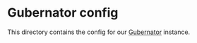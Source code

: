 # Gubernator config

This directory contains the config for our [Gubernator](https://github.com/kubernetes/test-infra/tree/master/gubernator) instance.
